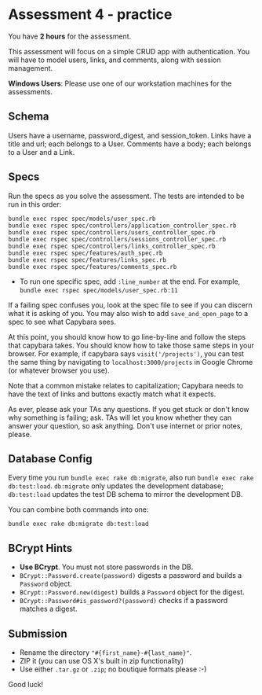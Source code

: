 # Assessment 4 - practice

You have **2 hours** for the assessment.

This assessment will focus on a simple CRUD app with
authentication. You will have to model users, links, and comments, along
with session management.

**Windows Users**: Please use one of our workstation machines for the
assessments.

## Schema

Users have a username, password_digest, and session_token.
Links have a title and url; each belongs to a User.
Comments have a body; each belongs to a User and a Link.

## Specs

Run the specs as you solve the assessment. The tests are intended to
be run in this order:

```
bundle exec rspec spec/models/user_spec.rb
bundle exec rspec spec/controllers/application_controller_spec.rb
bundle exec rspec spec/controllers/users_controller_spec.rb
bundle exec rspec spec/controllers/sessions_controller_spec.rb
bundle exec rspec spec/controllers/links_controller_spec.rb
bundle exec rspec spec/features/auth_spec.rb
bundle exec rspec spec/features/links_spec.rb
bundle exec rspec spec/features/comments_spec.rb
```

* To run one specific spec, add `:line_number` at the end.  For example, `bundle exec rspec spec/models/user_spec.rb:11`

If a failing spec confuses you, look at the spec file to see if you
can discern what it is asking of you. You may also wish to add
`save_and_open_page` to a spec to see what Capybara sees.

At this point, you should know how to go line-by-line and follow the steps that capybara takes.  You should know how to take those same steps in your browser.  For example, if capybara says `visit('/projects')`, you can test the same thing by navigating to `localhost:3000/projects` in Google Chrome (or whatever browser you use).

Note that a common mistake relates to capitalization; Capybara needs
to have the text of links and buttons exactly match what it expects.


As ever, please ask your TAs any questions. If you get stuck or don't
know why something is failing; ask. TAs will let you know whether they
can answer your question, so ask anything. Don't use internet or prior
notes, please.

## Database Config

Every time you run `bundle exec rake db:migrate`, also run `bundle
exec rake db:test:load`. `db:migrate` only updates the development
database; `db:test:load` updates the test DB schema to mirror the
development DB.

You can combine both commands into one:

    bundle exec rake db:migrate db:test:load

## BCrypt Hints

* **Use BCrypt**. You must not store passwords in the DB.
* `BCrypt::Password.create(password)` digests a password and builds a
  `Password` object.
* `BCrypt::Password.new(digest)` builds a `Password` object for the
  digest.
* `BCrypt::Password#is_password?(password)` checks if a password
  matches a digest.

## Submission

* Rename the directory `"#{first_name}-#{last_name}"`.
* ZIP it (you can use OS X's built in zip functionality)
* Use either `.tar.gz` or `.zip`; no boutique formats please :-)

Good luck!
